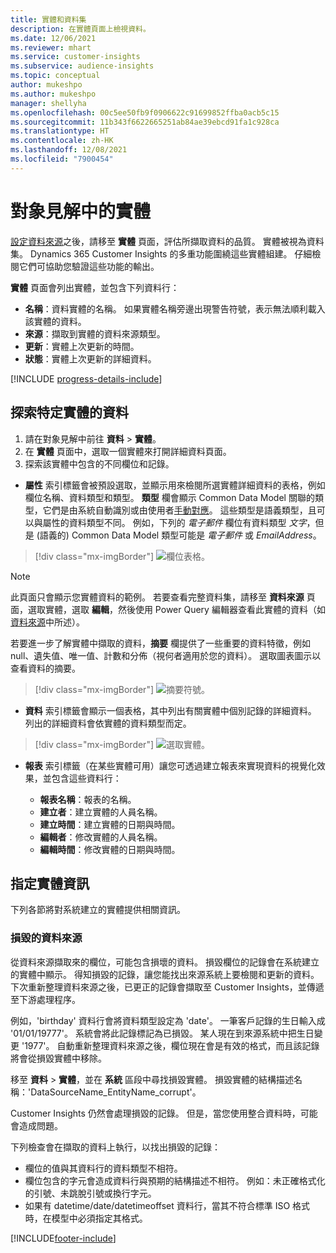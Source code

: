```yaml
---
title: 實體和資料集
description: 在實體頁面上檢視資料。
ms.date: 12/06/2021
ms.reviewer: mhart
ms.service: customer-insights
ms.subservice: audience-insights
ms.topic: conceptual
author: mukeshpo
ms.author: mukeshpo
manager: shellyha
ms.openlocfilehash: 00c5ee50fb9f0906622c91699852ffba0acb5c15
ms.sourcegitcommit: 11b343f6622665251ab84ae39ebcd91fa1c928ca
ms.translationtype: HT
ms.contentlocale: zh-HK
ms.lasthandoff: 12/08/2021
ms.locfileid: "7900454"
---
```

# <a name="entities-in-audience-insights"></a>對象見解中的實體

[設定資料來源](data-sources.md)之後，請移至 **實體** 頁面，評估所擷取資料的品質。 實體被視為資料集。 Dynamics 365 Customer Insights 的多重功能圍繞這些實體組建。 仔細檢閱它們可協助您驗證這些功能的輸出。

**實體** 頁面會列出實體，並包含下列資料行：

- **名稱**：資料實體的名稱。 如果實體名稱旁邊出現警告符號，表示無法順利載入該實體的資料。
- **來源**：擷取到實體的資料來源類型。
- **更新**：實體上次更新的時間。
- **狀態**：實體上次更新的詳細資料。

[!INCLUDE [progress-details-include](../includes/progress-details-pane.md)]

## <a name="explore-a-specific-entitys-data"></a>探索特定實體的資料

1. 請在對象見解中前往 **資料** > **實體**。
1. 在 **實體** 頁面中，選取一個實體來打開詳細資料頁面。  
1. 探索該實體中包含的不同欄位和記錄。

- **屬性** 索引標籤會被預設選取，並顯示用來檢閱所選實體詳細資料的表格，例如欄位名稱、資料類型和類型。 **類型** 欄會顯示 Common Data Model 關聯的類型，它們是由系統自動識別或由使用者[手動對應](map-entities.md)。 這些類型是語義類型，且可以與屬性的資料類型不同。 例如，下列的 *電子郵件* 欄位有資料類型 *文字*，但是 (語義的) Common Data Model 類型可能是 *電子郵件* 或 *EmailAddress*。

> [!div class="mx-imgBorder"]
> ![欄位表格。](media/data-manager-entities-fields.PNG "欄位表格")

> [!NOTE]
> 此頁面只會顯示您實體資料的範例。 若要查看完整資料集，請移至 **資料來源** 頁面，選取實體，選取 **編輯**，然後使用 Power Query 編輯器查看此實體的資料（如[資料來源](data-sources.md)中所述）。

若要進一步了解實體中擷取的資料，**摘要** 欄提供了一些重要的資料特徵，例如 null、遺失值、唯一值、計數和分佈（視何者適用於您的資料）。 選取圖表圖示以查看資料的摘要。

> [!div class="mx-imgBorder"]
> ![摘要符號。](media/data-manager-entities-summary.png "資料摘要表格")

- **資料** 索引標籤會顯示一個表格，其中列出有關實體中個別記錄的詳細資料。 列出的詳細資料會依實體的資料類型而定。

> [!div class="mx-imgBorder"]
> ![選取實體。](media/data-manager-entities-data.png "選取實體")

- **報表** 索引標籤（在某些實體可用）讓您可透過建立報表來實現資料的視覺化效果，並包含這些資料行：

  - **報表名稱**：報表的名稱。
  - **建立者**：建立實體的人員名稱。
  - **建立時間**：建立實體的日期與時間。
  - **編輯者**：修改實體的人員名稱。
  - **編輯時間**：修改實體的日期與時間。 

## <a name="entity-specific-information"></a>指定實體資訊

下列各節將對系統建立的實體提供相關資訊。

### <a name="corrupted-data-sources"></a>損毀的資料來源

從資料來源擷取來的欄位，可能包含損壞的資料。 損毀欄位的記錄會在系統建立的實體中顯示。 得知損毀的記錄，讓您能找出來源系統上要檢閱和更新的資料。 下次重新整理資料來源之後，已更正的記錄會擷取至 Customer Insights，並傳遞至下游處理程序。 

例如，'birthday' 資料行會將資料類型設定為 'date'。 一筆客戶記錄的生日輸入成 '01/01/19777'。 系統會將此記錄標記為已損毀。 某人現在到來源系統中把生日變更 '1977'。 自動重新整理資料來源之後，欄位現在會是有效的格式，而且該記錄將會從損毀實體中移除。 

移至 **資料** > **實體**，並在 **系統** 區段中尋找損毀實體。 損毀實體的結構描述名稱：'DataSourceName_EntityName_corrupt'。

Customer Insights 仍然會處理損毀的記錄。 但是，當您使用整合資料時，可能會造成問題。

下列檢查會在擷取的資料上執行，以找出損毀的記錄： 

- 欄位的值與其資料行的資料類型不相符。
- 欄位包含的字元會造成資料行與預期的結構描述不相符。 例如：未正確格式化的引號、未跳脫引號或換行字元。
- 如果有 datetime/date/datetimeoffset 資料行，當其不符合標準 ISO 格式時，在模型中必須指定其格式。


[!INCLUDE[footer-include](../includes/footer-banner.md)]

